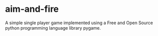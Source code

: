 # aim-and-fire
A simple single player game implemented using a Free and Open Source python programming language library pygame.
